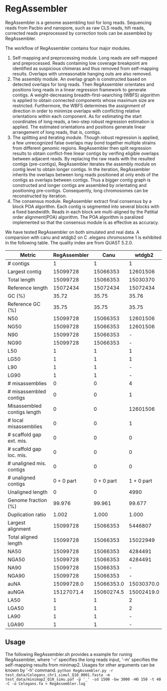 # RegAssembler
RegAssembler is a genome assembling tool for long reads. Sequencing reads from Pacbio and nanopore, such as raw CLS reads, hifi reads, corrected reads preprocessed by correction tools can be assembled by RegAssembler.

The workflow of RegAssembler contains four major modules. 
1. Self-mapping and preprocessing module. Long reads are self-mapped and preprocessed. Reads containing low coverage breakpoint are identified as suspicious chimeras and thus removed from self-mapping results. Overlaps with unreasonable hanging outs are also removed.
2. The assembly module. An overlap graph is constructed based on detected overlaps for long reads. Then RegAssembler orientates and positions long reads in a linear regression framework to generate contigs. A weight-decreasing breadth-first-searching (WBFS) algorithm is applied to obtain connected components whose maximum size are restricted. Furthermore, the WBFS determines the assignment of direction in order to minimize overlaps with conflicting relative orientations within each component. As for estimating the start coordinates of long reads, a two-step robust regression estimation is applied. The estimated orientations and positions generate linear arrangement of long reads, that is, contigs.
3. The splitting and iterating module. Though robust regression is applied, a few unrecognized false overlaps may bond together multiple strains from different genomic regions. RegAssembler then split regression results to obtain conflict-free linear contigs by verifing eligible overlaps between adjacent reads. By replacing the raw reads with the resulted contigs (pre-contigs), RegAssembler iterates the assembly module on contig level to obtain longer contigs. In the iteration, RegAssembler inherits the overlaps between long reads positioned at only ends of the contigs as overlaps between contigs. Thus a bigger contig graph is constructed and longer contigs are assembled by orientating and positioning pre-contigs. Consequently, long chromosomes can be reconstructed by iteration.
4. The consensus module. RegAssembler extract final consensus by a block POA algorithm. Each contig is segmented into several blocks with a fixed bandwidth. Reads in each block are multi-aligned by the Patitial order alignment(POA) algorithm. The POA algorithm is paralized implemented so that the consensus module is as effective as accuracy.

We have tested RegAssembler on both simulated and real data. A comparsion with canu and wtdgb2 on C .elegans chromosome 1 is exhibited in the following table. The quality index are from QUAST 5.2.0.

| Metric                      | RegAssembler | Canu | wtdgb2 |
|-----------------------------|------------------------|------------------------|------------------------|
| \# contigs                   | 1                      | 1                      | 1                      |
| Largest contig               | 15099728               | 15066353               | 12601506               |
| Total length                 | 15099728               | 15066353               | 15030370               |
| Reference length             | 15072434               | 15072434               | 15072434               |
| GC (%)                       | 35.72                  | 35.75                  | 35.76                  |
| Reference GC (%)             | 35.75                  | 35.75                  | 35.75                  |
| N50                          | 15099728               | 15066353               | 12601506               |
| NG50                         | 15099728               | 15066353               | 12601506               |
| N90                          | 15099728               | 15066353               | -                      |
| NG90                         | 15099728               | 15066353               | -                      |
| L50                          | 1                      | 1                      | 1                      |
| LG50                         | 1                      | 1                      | 1                      |
| L90                          | 1                      | 1                      | -                      |
| LG90                         | 1                      | 1                      | -                      |
| \# misassemblies             | 0                      | 0                      | 4                      |
| \# misassembled contigs      | 0                      | 0                      | 1                      |
| Misassembled contigs length  | 0                      | 0                      | 12601506               |
| \# local misassemblies       | 0                      | 0                      | 1                      |
| \# scaffold gap ext. mis.    | 0                      | 0                      | 0                      |
| \# scaffold gap loc. mis.    | 0                      | 0                      | 0                      |
| \# unaligned mis. contigs    | 0                      | 0                      | 0                      |
| \# unaligned contigs         | 0 + 0 part            | 0 + 0 part            | 1 + 0 part            |
| Unaligned length             | 0                      | 0                      | 4990                   |
| Genome fraction (%)          | 99.976                 | 99.961                 | 99.677                 |
| Duplication ratio            | 1.002                  | 1.000                  | 1.000                  |
| Largest alignment            | 15099728               | 15066353               | 5446807                |
| Total aligned length         | 15099728               | 15066353               | 15022949               |
| NA50                         | 15099728               | 15066353               | 4284491                |
| NGA50                        | 15099728               | 15066353               | 4284491                |
| NA90                         | 15099728               | 15066353               | -                      |
| NGA90                        | 15099728               | 15066353               | -                      |
| auNA                         | 15099728.0             | 15066353.0             | 15030370.0             |
| auNGA                        | 15127071.4             | 15060274.5             | 15002419.0             |
| LA50                         | 1                      | 1                      | 2                      |
| LGA50                        | 1                      | 1                      | 2                      |
| LA90                         | 1                      | 1                      | -                      |
| LGA90                        | 1                      | 1                      | -                      |

## Usage
The following RegAssembler.sh provides a example for runing RegAssembler, where '-r' specifies the long reads input, '-m' specifies the self-mapping results from minimap2. Usages for other arguments can be known by '-h' command.
`python RegAssembler.py -r test_data/Celegans_chr1_simul_Q10_0001.fasta -m test_data/minimap2_Q10_simu.paf -p '_' -sd 1500 -bw 3000 -HO 150 -t 40 -C -o Celegans.fa > RegAssembler.log`


